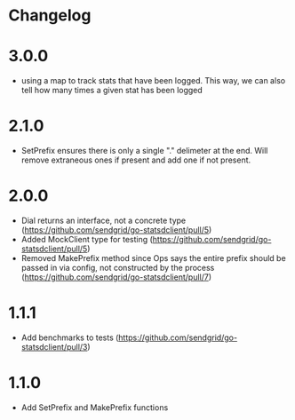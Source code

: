 Changelog
=========
# 3.0.0
- using a map to track stats that have been logged. This way, we can also tell how many times a given stat has been logged

# 2.1.0
- SetPrefix ensures there is only a single "." delimeter at the end. Will remove extraneous ones if present and add one if not present.

# 2.0.0
- Dial returns an interface, not a concrete type
  (https://github.com/sendgrid/go-statsdclient/pull/5)
- Added MockClient type for testing
  (https://github.com/sendgrid/go-statsdclient/pull/5)
- Removed MakePrefix method since Ops says the entire prefix should be
  passed in via config, not constructed by the process
  (https://github.com/sendgrid/go-statsdclient/pull/7)
  

# 1.1.1
- Add benchmarks to tests
  (https://github.com/sendgrid/go-statsdclient/pull/3)

# 1.1.0
- Add SetPrefix and MakePrefix functions

